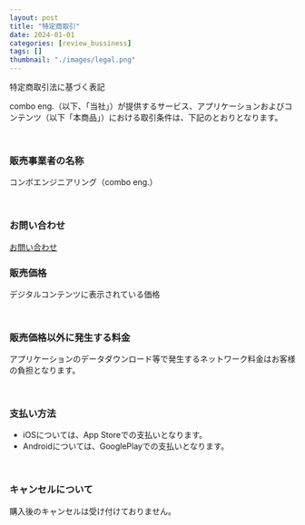 ```yaml
---
layout: post
title: "特定商取引"
date: 2024-01-01
categories: [review_bussiness]
tags: []
thumbnail: "./images/legal.png"
---
```


  
特定商取引法に基づく表記  

combo eng.（以下、「当社」）が提供するサービス、アプリケーションおよびコンテンツ（以下「本商品」）における取引条件は、下記のとおりとなります。  

<br>

### 販売事業者の名称
コンボエンジニアリング（combo eng.）  

<br>

### お問い合わせ
<a class="post-link" href="https://docs.google.com/forms/d/e/1FAIpQLSdPvZScmLd5ELiSL40mJaKo5wE-23-9rb4dNwvmwZNQxcbQqQ/viewform?usp=sf_link">
お問い合わせ
</a>

<br>

### 販売価格
デジタルコンテンツに表示されている価格  

<br>

### 販売価格以外に発生する料金
アプリケーションのデータダウンロード等で発生するネットワーク料金はお客様の負担となります。  

<br>

### 支払い方法
- iOSについては、App Storeでの支払いとなります。  
- Androidについては、GooglePlayでの支払いとなります。  

<br>

### キャンセルについて
購入後のキャンセルは受け付けておりません。  

<br>
